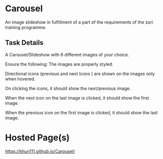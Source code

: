 # Carousel
An image slideshow in fulfillment of a part of the requirements of the zuri training programme.
## Task Details
A Carousel/Slideshow with 6 different images of  your choice. 

Ensure the following:
The images are properly styled.

Directional icons (previous and next Icons ) are shown on the images only when hovered. 

On clicking the icons, it should show the next/previous image.

When the next icon on the last image is clicked, it should show the first image.

When the previous icon on the first image is clicked, it should show the last image. 
# Hosted Page(s)
https://khun111.github.io/Carousel/
